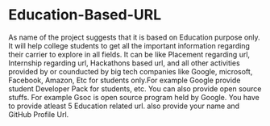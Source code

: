 # Education-Based-URL
As name of the project suggests that it is based on Education purpose only. It will help college students to get all the important information regarding their carrier to explore in all fields. It can be  like Placement regarding url, Internship regarding url, Hackathons based url, and all other activities provided by or counducted by big tech companies like Google, microsoft, Facebook, Amazon, Etc for students only.For example Google provide student Developer Pack for students, etc. You can also provide open source stuffs. For example Gsoc is open source program held by Google. You have to provide atleast 5 Education related url. also provide your name and GitHub Profile Url.
